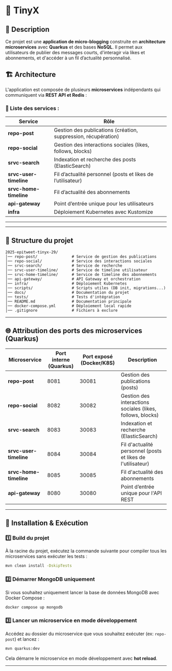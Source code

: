 # 🚀 TinyX

## 📌 Description
Ce projet est une **application de micro-blogging** construite en **architecture microservices** avec **Quarkus** et des bases **NoSQL**. Il permet aux utilisateurs de publier des messages courts, d'interagir via likes et abonnements, et d'accéder à un fil d’actualité personnalisé.

## 🏗️ Architecture
L'application est composée de plusieurs **microservices** indépendants qui communiquent via **REST API et Redis** :

### **🔹 Liste des services :**
| Service | Rôle |
|---------|------|
| **repo-post** | Gestion des publications (création, suppression, récupération) |
| **repo-social** | Gestion des interactions sociales (likes, follows, blocks) |
| **srvc-search** | Indexation et recherche des posts (ElasticSearch) |
| **srvc-user-timeline** | Fil d’actualité personnel (posts et likes de l’utilisateur) |
| **srvc-home-timeline** | Fil d’actualité des abonnements |
| **api-gateway** | Point d’entrée unique pour les utilisateurs |
| **infra** | Déploiement Kubernetes avec Kustomize |

---

---

## 📂 Structure du projet

```
2025-epitweet-tinyx-29/
│── repo-post/               # Service de gestion des publications
│── repo-social/             # Service des interactions sociales
│── srvc-search/             # Service de recherche
│── srvc-user-timeline/      # Service de timeline utilisateur
│── srvc-home-timeline/      # Service de timeline des abonnements
│── api-gateway/             # API Gateway et orchestration
│── infra/                   # Déploiement Kubernetes
│── scripts/                 # Scripts utiles (DB init, migrations...)
│── docs/                    # Documentation du projet
│── tests/                   # Tests d'intégration
│── README.md                # Documentation principale
│── docker-compose.yml       # Déploiement local rapide
│── .gitignore               # Fichiers à exclure
```

---

## 🌐 Attribution des ports des microservices (Quarkus)

| Microservice             | Port interne (Quarkus) | Port exposé (Docker/K8S) | Description |
|--------------------------|----------------------|-------------------------|-------------|
| **repo-post**           | 8081                 | 30081                    | Gestion des publications (posts) |
| **repo-social**         | 8082                 | 30082                    | Gestion des interactions sociales (likes, follows, blocks) |
| **srvc-search**         | 8083                 | 30083                    | Indexation et recherche (ElasticSearch) |
| **srvc-user-timeline**  | 8084                 | 30084                    | Fil d'actualité personnel (posts et likes de l'utilisateur) |
| **srvc-home-timeline**  | 8085                 | 30085                    | Fil d'actualité des abonnements |
| **api-gateway**         | 8080                 | 30080                    | Point d’entrée unique pour l'API REST |


---

## 🚀 Installation & Exécution

### **1️⃣ Build du projet**
À la racine du projet, exécutez la commande suivante pour compiler tous les microservices sans exécuter les tests :
```bash
mvn clean install -DskipTests
```

### **2️⃣ Démarrer MongoDB uniquement**
Si vous souhaitez uniquement lancer la base de données MongoDB avec Docker Compose :
```bash
docker compose up mongodb
```

### **3️⃣ Lancer un microservice en mode développement**
Accédez au dossier du microservice que vous souhaitez exécuter (ex: `repo-post`) et lancez :
```bash
mvn quarkus:dev
```
Cela démarre le microservice en mode développement avec **hot reload**.

---
